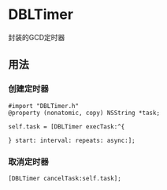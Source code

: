 # DBLTimer
封装的GCD定时器
## 用法
### 创建定时器

```
#import "DBLTimer.h"
@property (nonatomic, copy) NSString *task;

self.task = [DBLTimer execTask:^{
   
} start: interval: repeats: async:];
```

### 取消定时器
```
[DBLTimer cancelTask:self.task];
```

